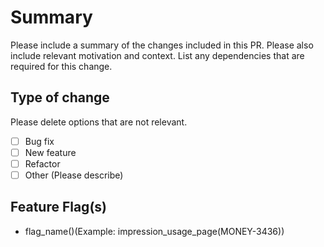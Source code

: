 # Summary

Please include a summary of the changes included in this PR. Please also include relevant motivation and context. List any dependencies that are required for this change.

## Type of change

Please delete options that are not relevant.

- [ ] Bug fix
- [ ] New feature
- [ ] Refactor
- [ ] Other (Please describe)

## Feature Flag(s)
* flag_name(<Jira>)(Example: impression_usage_page(MONEY-3436))


